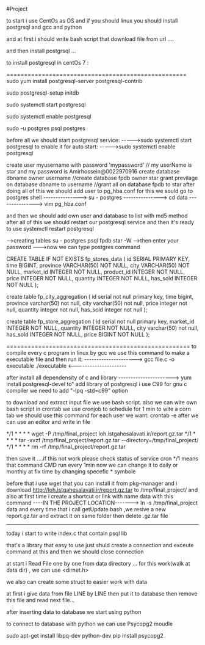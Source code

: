 #Project


to start i use CentOs as OS and if you should linux you should install postgrsql and gcc and python

and at first i should write bash script that download file from url ....

and then install postgrsql ...

to install postgresql in centOs 7 :

===================================================
sudo yum install postgresql-server postgresql-contrib

sudo postgresql-setup initdb

sudo systemctl start postgresql

sudo systemctl enable postgresql

sudo -u postgres psql postgres

before all we should start postgresql service:
----->sudo systemctl start postgresql
to enable it for auto start:
----->sudo systemctl enable postgresql

create user myusername with password 'mypassword'
// my userName is star and my password is Amirhossein@0022970916
create database dbname owner username
//create database fpdb owner star
grant previlage on database dbname to username
//grant all on database fpdb to star
after doing all of this we should add user to pg_hba.conf
for this we sould go to postgres shell 
	---------------> su - postgres
	---------------> cd data
	---------------> vim pg_hba.conf

and then we should add own user and database to list with md5 method
after all of this we should restart our postgresql service and then it's ready to use
	systemctl restart postgresql

-->creating tables 
su - postgres
psql fpdb star -W
-->then enter your password
--->now we can type postgres command

CREATE TABLE IF NOT EXISTS fp_stores_data (
  id SERIAL PRIMARY KEY,
  time BIGINT,
  province VARCHAR(50) NOT NULL,
  city VARCHAR(50) NOT NULL,
  market_id INTEGER NOT NULL,
  product_id INTEGER NOT NULL,
  price INTEGER NOT NULL,
  quantity INTEGER NOT NULL,
  has_sold INTEGER NOT NULL
);

create table fp_city_aggregation
(
    id       serial not null primary key,
    time     bigint,
    province varchar(50) not null,
    city     varchar(50) not null,
    price    integer     not null,
    quantity integer     not null,
    has_sold integer     not null
);

create table fp_store_aggregation
(
    id        serial  not null primary key,
    market_id INTEGER NOT NULL,
    quantity  INTEGER NOT NULL,
    city     varchar(50) not null,
    has_sold  INTEGER NOT NULL,
    price     BIGINT  NOT NULL
);

====================================================
to compile every c program in linux by gcc we use this command to make a 
executable file and then run it:
--------------------->
gcc file.c -o executable
./executable
<---------------------

after install all dependensity of c and library
----------------------> yum install postgresql-devel
to" add library of postgresql i use C99 for gnu c compiler 
we need to add "-lpq -std=c99" option

to download and extract input file we use bash script.
also we can wite own bash script in crontab
we use cronjob to schedule for 1 min
to wite a corn tab we should use this command for each user we want: crontab -e
after we can use an editor and write in file

*/1 * * * * wget -P /tmp/final_project loh.istgahesalavati.ir/report.gz.tar
*/1 * * * * tar -xvzf /tmp/final_project/report.gz.tar --directory=/tmp/final_project/
*/1 * * * * rm -rf /tmp/final_project/report.gz.tar


then save it ....if this not work please check status of service cron
*/1 means that command CMD run every 1min now we can change it to daily or monthly at fix time by changing specefic * symbole

before that i use wget that you can install it from pkg-manager
and i download http://loh.istgahesalavati.ir/report.gz.tar to /tmp/final_project/
and also at first time i create a shortcut or link with name data with this command 
----IN THE PROJECT LOCATION------->  ln -s /tmp/final_project data
and every time that i call getUpdate.bash ,we resive a new report.gz.tar and extract it on same folder then delete .gz.tar file

---------------------------------------------
today i start to write index.c that contain psql lib

that's a library that easy to use just shuld create a connection and exceute command at this
and then we should close connection

at start i Read File one by one from data directory ...
for this work(walk at data dir) , we can use <dirnet.h>

we also can create some struct to easier work with data

at first i give data from file LINE by LINE then put it to database
then remove this file and read next file...

after inserting data to database we start using python

to connect to database with python we can use Psycopg2 moudle

sudo apt-get install libpq-dev python-dev
pip install psycopg2

